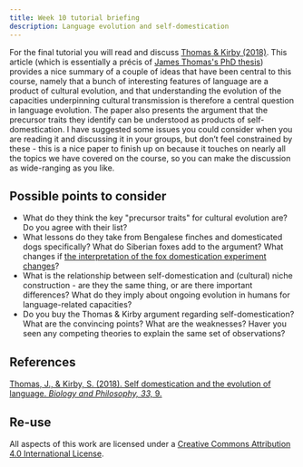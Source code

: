 ```yaml
---
title: Week 10 tutorial briefing
description: Language evolution and self-domestication 
---
```


For the final tutorial you will read and discuss [Thomas & Kirby (2018)](https://doi.org/10.1007/s10539-018-9612-8). This article (which is essentially a précis of [James Thomas's PhD thesis](https://era.ed.ac.uk/handle/1842/12267)) provides a nice summary of a couple of ideas that have been central to this course, namely that a bunch of interesting features of language are a product of cultural evolution, and that understanding the evolution of the capacities underpinning cultural transmission is therefore a central question in language evolution. The paper also presents the argument that the precursor traits they identify can be understood as products of self-domestication. I have suggested some issues you could consider when you are reading it and discussing it in your groups, but don’t feel constrained by these - this is a nice paper to finish up on because it touches on nearly all the topics we have covered on the course, so you can make the discussion as wide-ranging as you like.

## Possible points to consider

- What do they think the key "precursor traits" for cultural evolution are? Do you agree with their list?
- What lessons do they take from Bengalese finches and domesticated dogs specifically? What do Siberian foxes add to the argument? What changes if [the interpretation of the fox domestication experiment changes](https://www.sciencenews.org/article/russian-foxes-tameness-domestication)? 
- What is the relationship between self-domestication and (cultural) niche construction - are they the same thing, or are there important differences? What do they imply about ongoing evolution in humans for language-related capacities?
- Do you buy the Thomas & Kirby argument regarding self-domestication? What are the convincing points? What are the weaknesses? Haver you seen any competing theories to explain the same set of observations?

## References
[Thomas, J., & Kirby, S. (2018). Self domestication and the evolution of language. <i>Biology and Philosophy, 33,</i> 9.](https://doi.org/10.1007/s10539-018-9612-8)


## Re-use

All aspects of this work are licensed under a [Creative Commons Attribution 4.0 International License](http://creativecommons.org/licenses/by/4.0/).
